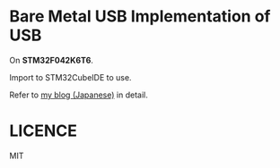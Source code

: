 # Bare Metal USB Implementation of USB
On **STM32F042K6T6**.

Import to STM32CubeIDE to use.

Refer to [my blog (Japanese)](http://blueeyes.sakura.ne.jp/?p=3131) in detail.

# LICENCE
MIT
